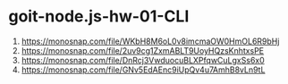 <!-- @format -->

# goit-node.js-hw-01-CLI

1. https://monosnap.com/file/WKbH8M6oL0v8imcmaOW0HmOL6R9bHj
2. https://monosnap.com/file/2uv9cg1ZxmABLT9UoyHQzsKnhtxsPE
3. https://monosnap.com/file/DnRcj3VwduocuBLXPfqwCuLgxSs6x0
4. https://monosnap.com/file/GNv5EdAEnc9iUpQv4u7AmhB8vLn9tL
